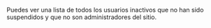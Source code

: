 Puedes ver una lista de todos los usuarios inactivos que no han sido suspendidos y que no son administradores del sitio.